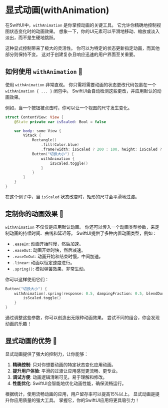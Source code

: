 ﻿# 显式动画(withAnimation)

在SwiftUI中，`withAnimation` 是你掌控动画的关键工具。 它允许你精确地控制视图状态变化时的动画效果。 想象一下，你的UI元素可以平滑地移动、缩放或淡入淡出，而不是生硬地跳跃。

这种显式控制带来了极大的灵活性。 你可以为特定的状态更新指定动画，而其他部分则保持不变。 这对于创建复杂且响应迅速的用户界面至关重要。

## 如何使用 `withAnimation` 🚀

使用 `withAnimation` 非常直观。 你只需将需要动画的状态更改代码包裹在一个 `withAnimation { ... }` 闭包中。 SwiftUI会自动检测这些更改，并应用默认的动画效果。

例如，当一个按钮被点击时，你可以让一个视图的尺寸发生变化。

```swift
struct ContentView: View {
    @State private var isScaled: Bool = false

    var body: some View {
        VStack {
            Rectangle()
                .fill(Color.blue)
                .frame(width: isScaled ? 200 : 100, height: isScaled ? 200 : 100)
            Button("切换大小") {
                withAnimation {
                    isScaled.toggle()
                }
            }
        }
    }
}
```

在这个例子中，当 `isScaled` 状态改变时，矩形的尺寸会平滑地过渡。

## 定制你的动画效果 🎨

`withAnimation` 不仅仅是应用默认动画。 你还可以传入一个动画类型参数，来定制动画的持续时间、曲线和延迟等。 SwiftUI提供了多种内置动画类型，例如：

*   `.easeIn`: 动画开始时慢，然后加速。
*   `.easeOut`: 动画开始时快，然后减速。
*   `.easeInOut`: 动画开始和结束时慢，中间加速。
*   `.linear`: 动画以恒定速度进行。
*   `.spring()`: 模拟弹簧效果，非常生动。

你可以这样使用它们：

```swift
Button("切换大小") {
    withAnimation(.spring(response: 0.5, dampingFraction: 0.5, blendDuration: 0)) {
        isScaled.toggle()
    }
}
```

通过调整这些参数，你可以创造出无限种动画效果。 尝试不同的组合，你会发现动画的乐趣！

## 显式动画的优势 🌟

显式动画提供了强大的控制力，让你能够：

1.  **精确控制**: 只对你想要动画的特定状态变化应用动画。
2.  **提升用户体验**: 平滑的过渡让应用感觉更流畅、更专业。
3.  **调试方便**: 动画逻辑清晰可见，易于理解和修改。
4.  **性能优化**: SwiftUI会智能地优化动画性能，确保流畅运行。

根据统计，使用流畅动画的应用，用户留存率可以提高15%以上。 显式动画是提升你应用质量的强大工具。 掌握它，你的SwiftUI应用将更具吸引力！